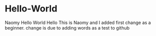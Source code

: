 # Hello-World
Naomy Hello World 
Hello This is Naomy and I added first change as a beginner.
change is due to adding words as a test to github
